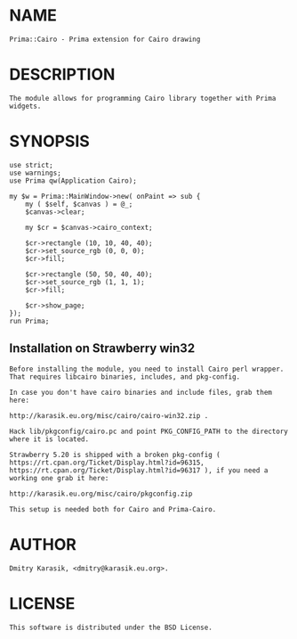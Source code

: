 NAME
====

    Prima::Cairo - Prima extension for Cairo drawing

DESCRIPTION
===========

    The module allows for programming Cairo library together with Prima
    widgets.

SYNOPSIS
========

    use strict;
    use warnings;
    use Prima qw(Application Cairo);
    
    my $w = Prima::MainWindow->new( onPaint => sub {
        my ( $self, $canvas ) = @_;
        $canvas->clear;
    
        my $cr = $canvas->cairo_context;
    
        $cr->rectangle (10, 10, 40, 40);
        $cr->set_source_rgb (0, 0, 0);
        $cr->fill;
    
        $cr->rectangle (50, 50, 40, 40);
        $cr->set_source_rgb (1, 1, 1);
        $cr->fill;
    
        $cr->show_page;
    });
    run Prima;


Installation on Strawberry win32
--------------------------------

    Before installing the module, you need to install Cairo perl wrapper.
    That requires libcairo binaries, includes, and pkg-config.

    In case you don't have cairo binaries and include files, grab them here:

    http://karasik.eu.org/misc/cairo/cairo-win32.zip .

    Hack lib/pkgconfig/cairo.pc and point PKG_CONFIG_PATH to the directory
    where it is located.

    Strawberry 5.20 is shipped with a broken pkg-config (
    https://rt.cpan.org/Ticket/Display.html?id=96315,
    https://rt.cpan.org/Ticket/Display.html?id=96317 ), if you need a
    working one grab it here:

    http://karasik.eu.org/misc/cairo/pkgconfig.zip

    This setup is needed both for Cairo and Prima-Cairo.

AUTHOR
=====

    Dmitry Karasik, <dmitry@karasik.eu.org>.

LICENSE
=======

    This software is distributed under the BSD License.

